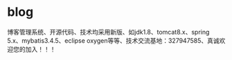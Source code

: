 # blog
博客管理系统、开源代码、技术均采用新版、如jdk1.8、tomcat8.x、spring 5.x、mybatis3.4.5、eclipse oxygen等等、技术交流基地：327947585、真诚欢迎您的加入！！！

